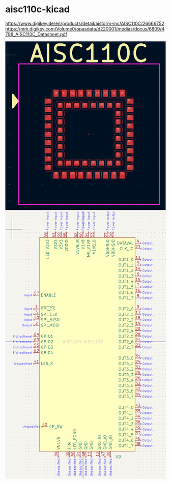 # aisc110c-kicad
https://www.digikey.de/en/products/detail/aistorm-inc/AISC110C/26666752
https://mm.digikey.com/Volume0/opasdata/d220001/medias/docus/6809/4798_AISC110C_Datasheet.pdf

![](assets/footprint.png)
![](assets/symbol.png)